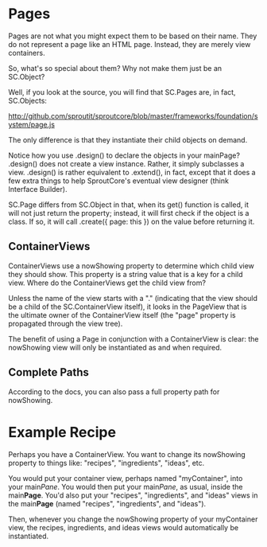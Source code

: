 Pages
=====
Pages are not what you might expect them to be based on their name. They do not represent
a page like an HTML page. Instead, they are merely view containers.

So, what's so special about them? Why not make them just be an SC.Object?

Well, if you look at the source, you will find that SC.Pages are, in fact, SC.Objects:

http://github.com/sproutit/sproutcore/blob/master/frameworks/foundation/system/page.js

The only difference is that they instantiate their child objects on demand.

Notice how you use .design() to declare the objects in your mainPage? .design() does not create
a view instance. Rather, it simply subclasses a view. .design() is rather equivalent to .extend(),
in fact, except that it does a few extra things to help SproutCore's eventual view designer (think
Interface Builder).

SC.Page differs from SC.Object in that, when its get() function is called, it will not just return
the property; instead, it will first check if the object is a class. If so, it will call .create({ page: this })
on the value before returning it.


ContainerViews
------------------
ContainerViews use a nowShowing property to determine which child view they should show.
This property is a string value that is a key for a child view. Where do the ContainerViews get
the child view from?

Unless the name of the view starts with a "." (indicating that the view should be a child of
the SC.ContainerView itself), it looks in the PageView that is the ultimate owner of the
ContainerView itself (the "page" property is propagated through the view tree).

The benefit of using a Page in conjunction with a ContainerView is clear: the nowShowing view
will only be instantiated as and when required.

Complete Paths
--------------
According to the docs, you can also pass a full property path for nowShowing.

Example Recipe
================
Perhaps you have a ContainerView. You want to change its nowShowing property to things like:
"recipes", "ingredients", "ideas", etc.

You would put your container view, perhaps named "myContainer", into your main*Pane*.
You would then put your main*Pane*, as usual, inside the main**Page**. You'd also put your "recipes", 
"ingredients", and "ideas" views in the main**Page** (named "recipes", "ingredients", and "ideas").

Then, whenever you change the nowShowing property of your myContainer view, the recipes, 
ingredients, and ideas views would automatically be instantiated.
